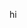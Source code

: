  <!DOCTYPE html>
<html>
<head>
  <meta charset="UTF-8">
  <title>train go brrr</title>
</head>
<body>
  <p>hi</p>
</body>
</html>
